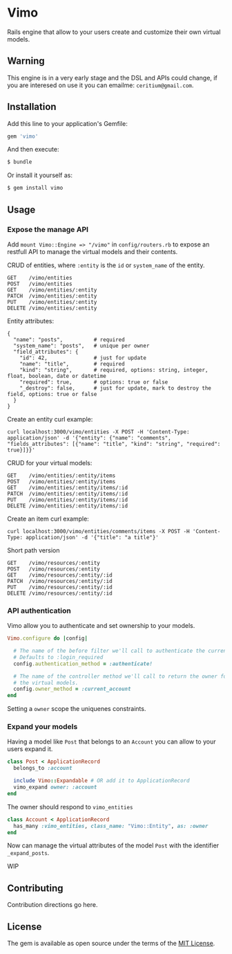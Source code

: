 # Vimo

Rails engine that allow to your users create and customize their own virtual models.

## Warning

This engine is in a very early stage and the DSL and APIs could change, if you
are interesed on use it you can emailme: `ceritium@gmail.com`.

## Installation

Add this line to your application's Gemfile:

```ruby
gem 'vimo'
```

And then execute:
```bash
$ bundle
```

Or install it yourself as:
```bash
$ gem install vimo
```

## Usage

### Expose the manage API

Add `mount Vimo::Engine => "/vimo"` in `config/routers.rb` to expose an restfull
API to manage the virtual models and their contents.

CRUD of entities, where `:entity` is the `id` or `system_name` of the entity.
```
GET    /vimo/entities
POST   /vimo/entities
GET    /vimo/entities/:entity
PATCH  /vimo/entities/:entity
PUT    /vimo/entities/:entity
DELETE /vimo/entities/:entity
```

Entity attributes:
```
{
  "name": "posts",          # required
  "system_name": "posts",   # unique per owner
  "field_attributes": {
    "id": 42,               # just for update
    "name": "title",        # required
    "kind": "string",       # required, options: string, integer, float, boolean, date or datetime
    "required": true,       # options: true or false
    "_destroy": false,      # just for update, mark to destroy the field, options: true or false
  }
}

```

Create an entity curl example:
```
curl localhost:3000/vimo/entities -X POST -H 'Content-Type: application/json' -d '{"entity": {"name": "comments", "fields_attributes": [{"name": "title", "kind": "string", "required": true}]}}'
```

CRUD for your virtual models:
```
GET    /vimo/entities/:entity/items
POST   /vimo/entities/:entity/items
GET    /vimo/entities/:entity/items/:id
PATCH  /vimo/entities/:entity/items/:id
PUT    /vimo/entities/:entity/items/:id
DELETE /vimo/entities/:entity/items/:id
```

Create an item curl example:
```
curl localhost:3000/vimo/entities/comments/items -X POST -H 'Content-Type: application/json' -d '{"title": "a title"}'
```

Short path version
```
GET    /vimo/resources/:entity
POST   /vimo/resources/:entity
GET    /vimo/resources/:entity/:id
PATCH  /vimo/resources/:entity/:id
PUT    /vimo/resources/:entity/:id
DELETE /vimo/resources/:entity/:id
```

### API authentication

Vimo allow you to authenticate and set ownership to your models.

```ruby
Vimo.configure do |config|

  # The name of the before filter we'll call to authenticate the current user.
  # Defaults to :login_required
  config.authentication_method = :authenticate!

  # The name of the controller method we'll call to return the owner for
  # the virtual models.
  config.owner_method = :current_account
end
```

Setting a `owner` scope the uniquenes constraints.


### Expand your models

Having a model like `Post` that belongs to an `Account` you can allow to your
users expand it.

```ruby
class Post < ApplicationRecord
  belongs_to :account

  include Vimo::Expandable # OR add it to ApplicationRecord
  vimo_expand owner: :account
end
```

The owner should respond to `vimo_entities`

```ruby
class Account < ApplicationRecord
  has_many :vimo_entities, class_name: "Vimo::Entity", as: :owner
end
```

Now can manage the virtual attributes of the model `Post` with the identifier `_expand_posts`.


WIP

## Contributing
Contribution directions go here.

## License
The gem is available as open source under the terms of the [MIT License](http://opensource.org/licenses/MIT).
